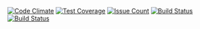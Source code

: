 [![Code Climate](https://codeclimate.com/github/kaoz70/flexcms/badges/gpa.svg)](https://codeclimate.com/github/kaoz70/flexcms)
[![Test Coverage](https://codeclimate.com/github/kaoz70/flexcms/badges/coverage.svg)](https://codeclimate.com/github/kaoz70/flexcms/coverage)
[![Issue Count](https://codeclimate.com/github/kaoz70/flexcms/badges/issue_count.svg)](https://codeclimate.com/github/kaoz70/flexcms)
[![Build Status](https://semaphoreci.com/api/v1/kaoz70/web-flexcms/branches/master/shields_badge.svg)](https://semaphoreci.com/kaoz70/web-flexcms)
[![Build Status](https://travis-ci.org/kaoz70/flexcms.svg?branch=master)](https://travis-ci.org/kaoz70/flexcms)